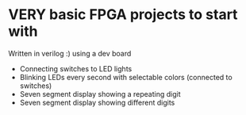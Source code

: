 # VERY basic FPGA projects to start with

Written in verilog :) using a dev board
- Connecting switches to LED lights
- Blinking LEDs every second with selectable colors (connected to switches)
- Seven segment display showing a repeating digit
- Seven segment display showing different digits

